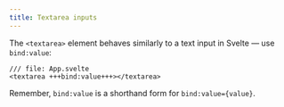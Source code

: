 ```yaml
---
title: Textarea inputs
---
```


The `<textarea>` element behaves similarly to a text input in Svelte — use `bind:value`:

```svelte
/// file: App.svelte
<textarea +++bind:value+++></textarea>
```

Remember, `bind:value` is a shorthand form for `bind:value={value}`.